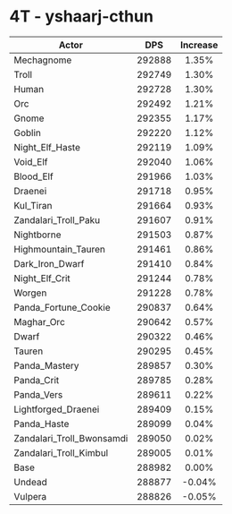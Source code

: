 # 4T - yshaarj-cthun
| Actor | DPS | Increase |
|---|:---:|:---:|
|Mechagnome|292888|1.35%|
|Troll|292749|1.30%|
|Human|292728|1.30%|
|Orc|292492|1.21%|
|Gnome|292355|1.17%|
|Goblin|292220|1.12%|
|Night_Elf_Haste|292119|1.09%|
|Void_Elf|292040|1.06%|
|Blood_Elf|291966|1.03%|
|Draenei|291718|0.95%|
|Kul_Tiran|291664|0.93%|
|Zandalari_Troll_Paku|291607|0.91%|
|Nightborne|291503|0.87%|
|Highmountain_Tauren|291461|0.86%|
|Dark_Iron_Dwarf|291410|0.84%|
|Night_Elf_Crit|291244|0.78%|
|Worgen|291228|0.78%|
|Panda_Fortune_Cookie|290837|0.64%|
|Maghar_Orc|290642|0.57%|
|Dwarf|290322|0.46%|
|Tauren|290295|0.45%|
|Panda_Mastery|289857|0.30%|
|Panda_Crit|289785|0.28%|
|Panda_Vers|289611|0.22%|
|Lightforged_Draenei|289409|0.15%|
|Panda_Haste|289099|0.04%|
|Zandalari_Troll_Bwonsamdi|289050|0.02%|
|Zandalari_Troll_Kimbul|289005|0.01%|
|Base|288982|0.00%|
|Undead|288877|-0.04%|
|Vulpera|288826|-0.05%|
